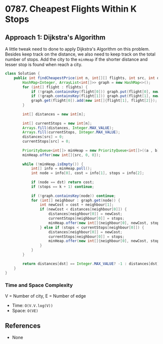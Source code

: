 # 0787. Cheapest Flights Within K Stops

## Approach 1: Dijkstra's Algorithm
A little tweak need to done to apply Dijkstra's Algorithm on this problem. Besides keep track on the distance, we also need to keep track on the total number of stops. Add the city to the `minHeap` if the shorter distance and lesser stop is found when reach a city.

```Java
class Solution {
    public int findCheapestPrice(int n, int[][] flights, int src, int dst, int k) {
        HashMap<Integer, ArrayList<int[]>> graph = new HashMap<>();
        for (int[] flight : flights) {
            if (!graph.containsKey(flight[0])) graph.put(flight[0], new ArrayList<>());
            if (!graph.containsKey(flight[1])) graph.put(flight[1], new ArrayList<>());
            graph.get(flight[0]).add(new int[]{flight[1], flight[2]});
        }
        
        int[] distances = new int[n];
        
        int[] currentStops = new int[n];
        Arrays.fill(distances, Integer.MAX_VALUE);
        Arrays.fill(currentStops, Integer.MAX_VALUE);
        distances[src] = 0;
        currentStops[src] = 0;
        
        PriorityQueue<int[]> minHeap = new PriorityQueue<int[]>((a , b) -> a[1] - b[1]);
        minHeap.offer(new int[]{src, 0, 0});
        
        while (!minHeap.isEmpty()) {
            int[] info = minHeap.poll();
            int node = info[0], cost = info[1], stops = info[2];
            
            if (node == dst) return cost;
            if (stops == k + 1) continue;
            
            if (!graph.containsKey(node)) continue;
            for (int[] neighbour : graph.get(node)) {
                int newCost = cost + neighbour[1];
                if (newCost < distances[neighbour[0]]) {
                    distances[neighbour[0]] = newCost;
                    currentStops[neighbour[0]] = stops;
                    minHeap.offer(new int[]{neighbour[0], newCost, stops + 1});
                } else if (stops < currentStops[neighbour[0]]) {
                    distances[neighbour[0]] = newCost;
                    currentStops[neighbour[0]] = stops;
                    minHeap.offer(new int[]{neighbour[0], newCost, stops + 1});
                }
            }
        }
        
        return distances[dst] == Integer.MAX_VALUE? -1 : distances[dst];
    }
}
```

### Time and Space Complexity

V = Number of city, E = Number of edge
- Time: `O(V.V.log(V))`
- Space: `O(VE)`

## References
- None